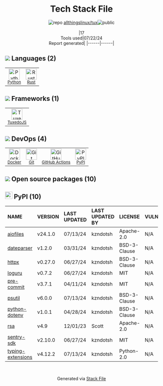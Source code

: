 <!--
&lt;--- Readme.md Snippet without images Start ---&gt;
## Tech Stack
allthingslinux/tux is built on the following main stack:

- [Python](https://www.python.org) – Languages
- [Rust](http://www.rust-lang.org/) – Languages
- [TuxedoJS](https://tuxedojs.org) – Javascript UI Libraries
- [Docker](https://www.docker.com/) – Virtual Machine Platforms & Containers
- [GitHub Actions](https://github.com/features/actions) – Continuous Integration

Full tech stack [here](/techstack.md)

&lt;--- Readme.md Snippet without images End ---&gt;

&lt;--- Readme.md Snippet with images Start ---&gt;
## Tech Stack
allthingslinux/tux is built on the following main stack:

- <img width='25' height='25' src='https://img.stackshare.io/service/993/pUBY5pVj.png' alt='Python'/> [Python](https://www.python.org) – Languages
- <img width='25' height='25' src='https://img.stackshare.io/service/1070/v7txhrjp9pdqrkdtxxp0.png' alt='Rust'/> [Rust](http://www.rust-lang.org/) – Languages
- <img width='25' height='25' src='https://img.stackshare.io/service/2431/10237217.png' alt='TuxedoJS'/> [TuxedoJS](https://tuxedojs.org) – Javascript UI Libraries
- <img width='25' height='25' src='https://img.stackshare.io/service/586/n4u37v9t_400x400.png' alt='Docker'/> [Docker](https://www.docker.com/) – Virtual Machine Platforms & Containers
- <img width='25' height='25' src='https://img.stackshare.io/service/11563/actions.png' alt='GitHub Actions'/> [GitHub Actions](https://github.com/features/actions) – Continuous Integration

Full tech stack [here](/techstack.md)

&lt;--- Readme.md Snippet with images End ---&gt;
-->
<div align="center">

# Tech Stack File
![](https://img.stackshare.io/repo.svg "repo") [allthingslinux/tux](https://github.com/allthingslinux/tux)![](https://img.stackshare.io/public_badge.svg "public")
<br/><br/>
|17<br/>Tools used|07/22/24 <br/>Report generated|
|------|------|
</div>

## <img src='https://img.stackshare.io/languages.svg'/> Languages (2)
<table><tr>
  <td align='center'>
  <img width='36' height='36' src='https://img.stackshare.io/service/993/pUBY5pVj.png' alt='Python'>
  <br>
  <sub><a href="https://www.python.org">Python</a></sub>
  <br>
  <sub></sub>
</td>

<td align='center'>
  <img width='36' height='36' src='https://img.stackshare.io/service/1070/v7txhrjp9pdqrkdtxxp0.png' alt='Rust'>
  <br>
  <sub><a href="http://www.rust-lang.org/">Rust</a></sub>
  <br>
  <sub></sub>
</td>

</tr>
</table>

## <img src='https://img.stackshare.io/frameworks.svg'/> Frameworks (1)
<table><tr>
  <td align='center'>
  <img width='36' height='36' src='https://img.stackshare.io/service/2431/10237217.png' alt='TuxedoJS'>
  <br>
  <sub><a href="https://tuxedojs.org">TuxedoJS</a></sub>
  <br>
  <sub></sub>
</td>

</tr>
</table>

## <img src='https://img.stackshare.io/devops.svg'/> DevOps (4)
<table><tr>
  <td align='center'>
  <img width='36' height='36' src='https://img.stackshare.io/service/586/n4u37v9t_400x400.png' alt='Docker'>
  <br>
  <sub><a href="https://www.docker.com/">Docker</a></sub>
  <br>
  <sub></sub>
</td>

<td align='center'>
  <img width='36' height='36' src='https://img.stackshare.io/service/1046/git.png' alt='Git'>
  <br>
  <sub><a href="http://git-scm.com/">Git</a></sub>
  <br>
  <sub></sub>
</td>

<td align='center'>
  <img width='36' height='36' src='https://img.stackshare.io/service/11563/actions.png' alt='GitHub Actions'>
  <br>
  <sub><a href="https://github.com/features/actions">GitHub Actions</a></sub>
  <br>
  <sub></sub>
</td>

<td align='center'>
  <img width='36' height='36' src='https://img.stackshare.io/service/12572/-RIWgodF_400x400.jpg' alt='PyPI'>
  <br>
  <sub><a href="https://pypi.org/">PyPI</a></sub>
  <br>
  <sub></sub>
</td>

</tr>
</table>


## <img src='https://img.stackshare.io/group.svg' /> Open source packages (10)</h2>

## <img width='24' height='24' src='https://img.stackshare.io/service/12572/-RIWgodF_400x400.jpg'/> PyPI (10)

|NAME|VERSION|LAST UPDATED|LAST UPDATED BY|LICENSE|VULNERABILITIES|
|:------|:------|:------|:------|:------|:------|
|[aiofiles](https://pypi.org/project/aiofiles)|v24.1.0|07/13/24|kzndotsh |Apache-2.0|N/A|
|[dateparser](https://pypi.org/project/dateparser)|v1.2.0|03/31/24|kzndotsh |BSD-3-Clause|N/A|
|[httpx](https://pypi.org/project/httpx)|v0.27.0|06/27/24|kzndotsh |BSD-3-Clause|N/A|
|[loguru](https://pypi.org/project/loguru)|v0.7.2|06/27/24|kzndotsh |MIT|N/A|
|[pre-commit](https://pypi.org/project/pre-commit)|v3.7.1|04/11/24|kzndotsh |MIT|N/A|
|[psutil](https://pypi.org/project/psutil)|v6.0.0|07/13/24|kzndotsh |BSD-3-Clause|N/A|
|[python-dotenv](https://pypi.org/project/python-dotenv)|v1.0.1|04/28/24|kzndotsh |BSD-3-Clause|N/A|
|[rsa](https://pypi.org/project/rsa)|v4.9|12/01/23|Scott |Apache-2.0|N/A|
|[sentry-sdk](https://pypi.org/project/sentry-sdk)|v2.10.0|06/27/24|kzndotsh |MIT|N/A|
|[typing-extensions](https://pypi.org/project/typing-extensions)|v4.12.2|07/13/24|kzndotsh |Python-2.0|N/A|

<br/>
<div align='center'>

Generated via [Stack File](https://github.com/marketplace/stack-file)
